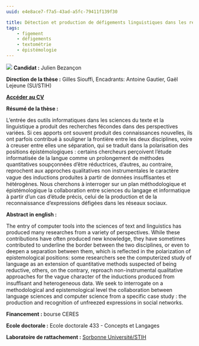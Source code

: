 ```yaml
---
uuid: e4e8ace7-f7a5-43ad-a5fc-79411f139f30

title: Détection et production de défigements linguistiques dans les réseaux sociaux assistées par les sciences participatives - fertilisation croisée entre traitement informatique et analyse linguistique
tags:
    - figement
    - défigements
    - textométrie
    - épistémologie
---
```


![](these-3.png)
**Candidat :** Julien Bezançon

**Direction de la thèse :** Gilles Siouffi, Encadrants: Antoine Gautier, Gaël Lejeune (SU/STIH)

[**Accéder au CV**](../../membres/bezancon_julien)

**Résumé de la thèse :** 

 L’entrée des outils informatiques dans les sciences du texte et la linguistique a produit des recherches fécondes dans des perspectives variées. Si ces apports ont souvent produit des connaissances nouvelles, ils ont parfois contribué à souligner la frontière entre les deux disciplines, voire à creuser entre elles une séparation, qui se traduit dans la polarisation des positions épistémologiques : certains chercheurs perçoivent l’étude informatisée de la langue comme un prolongement de méthodes quantitatives soupçonnées d’être réductrices, d’autres, au contraire, reprochent aux approches qualitatives non instrumentales le caractère vague des inductions produites à partir de données insuﬀisantes et hétérogènes. Nous cherchons à interroger sur un plan méthodologique et épistémologique la collaboration entre sciences du langage et informatique à partir d’un cas d’étude précis, celui de la production et de la reconnaissance d’expressions défigées dans les réseaux sociaux.

**Abstract in english :**

 The entry of computer tools into the sciences of text and linguistics has produced many researches from a variety of perspectives. While these contributions have often produced new knowledge, they have sometimes contributed to underline the border between the two disciplines, or even to deepen a separation between them, which is reflected in the polarization of epistemological positions: some researchers see the computerized study of language as an extension of quantitative methods suspected of being reductive, others, on the contrary, reproach non-instrumental qualitative approaches for the vague character of the inductions produced from insuﬀisant and heterogeneous data. We seek to interrogate on a methodological and epistemological level the collaboration between language sciences and computer science from a specific case study : the production and recognition of unfreezed expressions in social networks.

**Financement :** bourse CERES

**Ecole doctorale :** Ecole doctorale 433 - Concepts et Langages

**Laboratoire de rattachement :** [Sorbonne Université/STIH](http://stih-sorbonne-universite.fr/)
